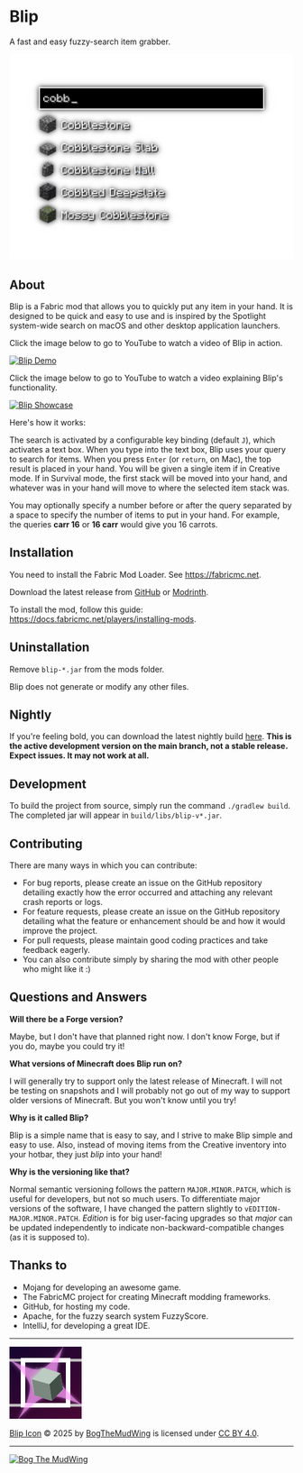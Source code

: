 # Blip

A fast and easy fuzzy-search item grabber.

![Blip adds a search box that lets you fuzzy find items](repo/images/Blip%20Preview.png)

## About

Blip is a Fabric mod that allows you to quickly put any item in your hand. It is designed to be quick and easy to use and is inspired by the Spotlight system-wide search on macOS and other desktop application launchers.

Click the image below to go to YouTube to watch a video of Blip in action.

[![Blip Demo](https://i.ytimg.com/vi/kvs01urkPoA/maxresdefault.jpg?sqp=-oaymwEmCIAKENAF8quKqQMa8AEB-AH-CYAC0AWKAgwIABABGFsgZSg3MA8=&rs=AOn4CLC1kRDzoviQVTw8SefdISynWkYEug)](https://www.youtube.com/watch?v=kvs01urkPoA)

Click the image below to go to YouTube to watch a video explaining Blip's functionality.

[![Blip Showcase](https://i.ytimg.com/vi/V03D6UsprnQ/maxresdefault.jpg?sqp=-oaymwEmCIAKENAF8quKqQMa8AEB-AH-CYAC0AWKAgwIABABGGUgQShOMA8=&rs=AOn4CLBKl-ZxqYNijPD8tshGWsNGyRKPfQ)](https://www.youtube.com/watch?v=V03D6UsprnQ)

Here's how it works:

The search is activated by a configurable key binding (default `J`), which activates a text box. When you type into the text
box, Blip uses your query to search for items. When you press `Enter` (or `return`, on Mac), the top result is placed in
your hand. You will be given a single item if in Creative mode. If in Survival mode, the first stack will be moved into
your hand, and whatever was in your hand will move to where the selected item stack was.

You may optionally specify a number before or after the query separated by a space to specify the number of items to put
in your hand. For example, the queries **carr 16** or **16 carr** would give you 16 carrots.

## Installation

You need to install the Fabric Mod Loader. See <https://fabricmc.net>.

Download the latest release from [GitHub](https://github.com/BogTheMudWing/Blip/releases) or
[Modrinth](https://modrinth.com/mod/Blip).

To install the mod, follow this guide: <https://docs.fabricmc.net/players/installing-mods>.

## Uninstallation

Remove `blip-*.jar` from the mods folder.

Blip does not generate or modify any other files.

## Nightly

If you're feeling bold, you can download the latest nightly build [here](https://nightly.link/BogTheMudWing/Blip/workflows/build/main/Artifacts.zip). **This is the active development version
on the main branch, not a stable release. Expect issues. It may not work at all.**

## Development

To build the project from source, simply run the command `./gradlew build`. The completed jar will appear in
`build/libs/blip-v*.jar`.

## Contributing

There are many ways in which you can contribute:

- For bug reports, please create an issue on the GitHub repository detailing exactly how the error occurred and attaching any
relevant crash reports or logs.
- For feature requests, please create an issue on the GitHub repository detailing what the feature or enhancement should
be and how it would improve the project.
- For pull requests, please maintain good coding practices and take feedback eagerly.
- You can also contribute simply by sharing the mod with other people who might like it :)

## Questions and Answers

**Will there be a Forge version?**

Maybe, but I don't have that planned right now. I don't know Forge, but if you do, maybe you could try it!

**What versions of Minecraft does Blip run on?**

I will generally try to support only the latest release of Minecraft. I will not be testing on snapshots and I will
probably not go out of my way to support older versions of Minecraft. But you won't know until you try!

**Why is it called Blip?**

Blip is a simple name that is easy to say, and I strive to make Blip simple and easy to use. Also, instead of moving
items from the Creative inventory into your hotbar, they just *blip* into your hand!

**Why is the versioning like that?**

Normal semantic versioning follows the pattern `MAJOR.MINOR.PATCH`, which is useful for developers, but not so much
users. To differentiate major versions of the software, I have changed the pattern slightly to
`vEDITION-MAJOR.MINOR.PATCH`. _Edition_ is for big user-facing upgrades so that _major_ can be updated independently to
indicate non-backward-compatible changes (as it is supposed to).

## Thanks to

- Mojang for developing an awesome game.
- The FabricMC project for creating Minecraft modding frameworks.
- GitHub, for hosting my code.
- Apache, for the fuzzy search system FuzzyScore.
- IntelliJ, for developing a great IDE.

---

[![Blip icon](src/main/resources/assets/blip/icon.png)](src/main/resources/assets/blip/icon.svg)

[Blip Icon](src/main/resources/assets/blip/icon.svg) © 2025 by [BogTheMudWing](https://blog.macver.org/about-me) is licensed under [CC BY 4.0](https://creativecommons.org/licenses/by/4.0/).

---

[![Bog The MudWing](https://blog.macver.org/content/images/2025/07/Stamp-Colored-Small-Shadow.png)](https://blog.macver.org/about-me)

